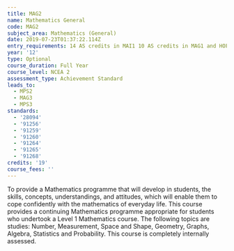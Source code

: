 ```yaml
---
title: MAG2
name: Mathematics General
code: MAG2
subject_area: Mathematics (General)
date: 2019-07-23T01:37:22.114Z
entry_requirements: 14 AS credits in MAI1 10 AS credits in MAG1 and HOF/TIC approval required.
year: '12'
type: Optional
course_duration: Full Year
course_level: NCEA 2
assessment_type: Achievement Standard
leads_to:
  - MPS2
  - MAG3
  - MPS3
standards:
  - '28094'
  - '91256'
  - '91259'
  - '91260'
  - '91264'
  - '91265'
  - '91268'
credits: '19'
course_fees: ''
---
```

To provide a Mathematics programme that will develop in students, the skills, concepts, understandings, and attitudes, which will enable them to cope confidently with the mathematics of everyday life. This course provides a continuing Mathematics programme appropriate for students who undertook a Level 1 Mathematics course. The following topics are studies: Number, Measurement, Space and Shape, Geometry, Graphs, Algebra, Statistics and Probability. This course is completely internally assessed.

